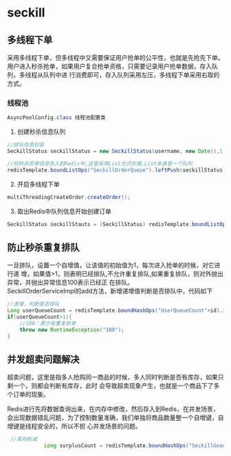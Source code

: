 # seckill

## 多线程下单
采用多线程下单，但多线程中又需要保证用户抢单的公平性，也就是先抢先下单。<br />
用户进入秒杀抢单，如果用户复合抢单资格，只需要记录用户抢单数据，存入队列，多线程从队列中进
行消费即可，存入队列采用左压，多线程下单采用右取的方式。

### 线程池
```java
AsyncPoolConfig.class 线程池配置类 

```

1. 创建秒杀信息队列
```java
//排队信息封装
SeckillStatus seckillStatus = new SeckillStatus(username, new Date(),1, id,time);

//将秒杀抢单信息存入到Redis中,这里采用List方式存储,List本身是一个队列
redisTemplate.boundListOps("SeckillOrderQueue").leftPush(seckillStatus);
```
2. 开启多线程下单
```java
multiThreadingCreateOrder.createOrder();
```

3. 取出Redis中队列信息开始创建订单
```java
SeckillStatus seckillStauts = (SeckillStatus) redisTemplate.boundListOps("SeckillOrderQueue").rightPop();
```

## 防止秒杀重复排队
一旦排队，设置一个自增值，让该值的初始值为1，每次进入抢单的时候，对它进行递
增，如果值>1，则表明已经排队,不允许重复排队,如果重复排队，则对外抛出异常，并抛出异常信息100表示已经正
在排队。<br />
SeckillOrderServiceImpl的add方法，新增递增值判断是否排队中，代码如下
```java
//递增，判断是否排队
Long userQueueCount = redisTemplate.boundHashOps("UserQueueCount"+id).increment(username, 1);
if(userQueueCount>1){
    //100：表示有重复抢单
    throw new RuntimeException("100");
}
```
## 并发超卖问题解决
超卖问题，这里是指多人抢购同一商品的时候，多人同时判断是否有库存，如果只剩一个，则都会判断有库存，此时
会导致超卖现象产生，也就是一个商品下了多个订单的现象。

Redis进行先将数据查询出来，在内存中修改，然后存入到Redis，在并发场景，会出现数据错乱问题，为了控制数量准确，我们单独将商品数量整一个自增键，自增键是线程安全的，所以不担
心并发场景的问题。
```java
 //库存削减
            Long surplusCount = redisTemplate.boundHashOps("SeckillGoodsCount").increment(goods.getId(), -1);
```
